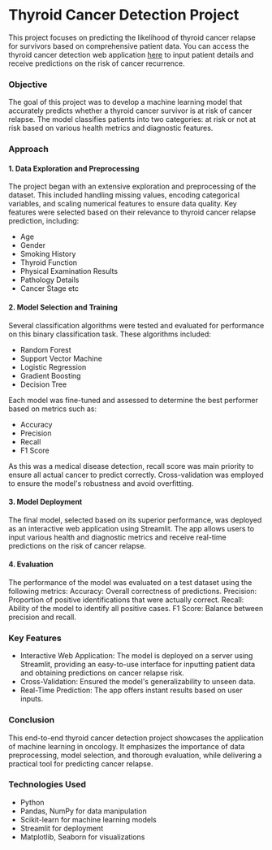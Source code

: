 <h1>Thyroid Cancer Detection Project</h1>

This project focuses on predicting the likelihood of thyroid cancer relapse for survivors based on comprehensive patient data. You can access the thyroid cancer detection web application [here](https://thyroid-cancer-detection-mehmkngabvohisubjwq422.streamlit.app/) to input patient details and receive predictions on the risk of cancer recurrence.

<h3>Objective</h3>

The goal of this project was to develop a machine learning model that accurately predicts whether a thyroid cancer survivor is at risk of cancer relapse. The model classifies patients into two categories: at risk or not at risk based on various health metrics and diagnostic features.

<h3>Approach</h3>

<h4>1. Data Exploration and Preprocessing</h4>

The project began with an extensive exploration and preprocessing of the dataset. This included handling missing values, encoding categorical variables, and scaling numerical features to ensure data quality. Key features were selected based on their relevance to thyroid cancer relapse prediction, including:
<ul>
<li>Age</li>
<li>Gender</li>
<li>Smoking History</li>
<li>Thyroid Function</li>
<li>Physical Examination Results</li>
<li>Pathology Details</li>
<li>Cancer Stage etc</li>
</ul>

<h4>2. Model Selection and Training</h4>

Several classification algorithms were tested and evaluated for performance on this binary classification task. These algorithms included:
<ul>
<li>Random Forest</li>
<li>Support Vector Machine</li>
<li>Logistic Regression</li>
<li>Gradient Boosting</li>
<li>Decision Tree</li>
</ul>

Each model was fine-tuned and assessed to determine the best performer based on metrics such as:
<ul>
<li>Accuracy</li>
<li>Precision</li>
<li>Recall</li>
<li>F1 Score</li>
</ul>
As this was a medical disease detection, recall score was main priority to ensure all actual cancer to predict correctly. 
Cross-validation was employed to ensure the model's robustness and avoid overfitting.

<h4>3. Model Deployment</h4>

The final model, selected based on its superior performance, was deployed as an interactive web application using Streamlit. The app allows users to input various health and diagnostic metrics and receive real-time predictions on the risk of cancer relapse.

<h4>4. Evaluation</h4>

The performance of the model was evaluated on a test dataset using the following metrics:
Accuracy: Overall correctness of predictions.
Precision: Proportion of positive identifications that were actually correct.
Recall: Ability of the model to identify all positive cases.
F1 Score: Balance between precision and recall.

<h3>Key Features</h3>
<ul>
<li>Interactive Web Application: The model is deployed on a server using Streamlit, providing an easy-to-use interface for inputting patient data and obtaining predictions on cancer relapse risk.</li>
<li>Cross-Validation: Ensured the model's generalizability to unseen data.</li>
<li>Real-Time Prediction: The app offers instant results based on user inputs.</li>
</ul>

<h3>Conclusion</h3>

This end-to-end thyroid cancer detection project showcases the application of machine learning in oncology. It emphasizes the importance of data preprocessing, model selection, and thorough evaluation, while delivering a practical tool for predicting cancer relapse.

<h3>Technologies Used</h3>
<ul>
<li>Python</li>
<li>Pandas, NumPy for data manipulation</li>
<li>Scikit-learn for machine learning models</li>
<li>Streamlit for deployment</li>
<li>Matplotlib, Seaborn for visualizations</li>
</ul>
